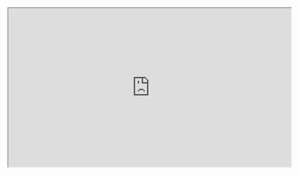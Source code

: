 <iframe src="https://drive.google.com/file/d/17qkP9602HjuIqvCVPHZx9XBNfG-9bqRT/view?usp=drive_link" width="640" height="360"></iframe>
